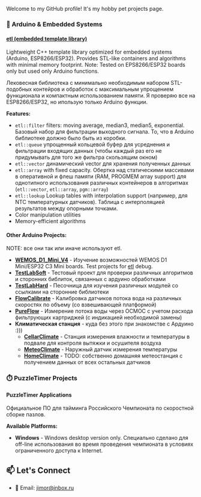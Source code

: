 Welcome to my GitHub profile! It's my hobby pet projects page.

### 🎯 Arduino & Embedded Systems

#### **[etl (embedded template library)](https://github.com/JimorMarlow/WEMOS_D1_Mini_V4)**
Lightweight C++ template library optimized for embedded systems (Arduino, ESP8266/ESP32). Provides STL-like containers and algorithms with minimal memory footprint. Note: Tested on EPS8266/ESP32 boards only but used only Arduino functions.

Лековесная библиотека с минимально необходимым набором STL-подобных контейров и обработок с максимальным упрощением функционала и компактным использованием памяти. Я проверяю все на ESP8266/ESP32, но ипользую только Arduino функции.

**Features:**
- `etl::filter` filters: moving average, median3, median5, exponential. Базовый набор для фильтрации выходного сигнала. То, что в Arduino библиотеке должно было быть из коробки.
- `etl::queue` упрощенный кольцевой буфер для усреднения и фильтрации входящих данных (чтобы каждый раз его не придумывать для того же фильтра скользящим окном)
- `etl::vector` динамический vector для хранения полученных данных
- `etl::array` with fixed capacity. Обертка над статическими массивами в оперативной и флеш памяти (RAM, PROGMEM array support) для однотипного использования различных контейнеров в алгоритмах (`etl::vector`, `etl::array`, `pgm::array`)
- `etl::lookup` Lookup tables with interpolation support (например, для NTC температурных датчиков). Таблица с интерполяцией результатов между опорными точками.
- Color manipulation utilities
- Memory-efficient algorithms

#### **Other Arduino Projects:**
NOTE: все они так или иначе используют etl.
- **[WEMOS_D1_Mini_V4](https://github.com/JimorMarlow/WEMOS_D1_Mini_V4)** - Изучение возможностей WEMOS D1 Mini/ESP32 C3 Mini boards. Test projects for [etl](https://github.com/JimorMarlow/WEMOS_D1_Mini_V4) debug.
- **[TestLabSoft](https://github.com/JimorMarlow/TestLabSoft)** - Тестовый проект для проверки различных алгоритмов и сторонних библиток, связанных с ардуино обработками
- **[TestLabHard](https://github.com/JimorMarlow/TestLabHard)** - Песочница для изучения различных модулей со ссылками на сторонние библиотеки
- **[FlowCalibrate](https://github.com/JimorMarlow/FlowCalibrate)** - Калибровка датчиков потока вода на различных скоростях по объему (со взвешивающей платформой)
- **[PureFlow](https://github.com/JimorMarlow/PureFlow)** - Измерение потока воды через ОСМОС с учетом расхода фильтрующих картриджей (с индикацией необходимой замены)
- **Климатическая станция** - куда без этого при знакомстве с Ардуино :)))
  - **[CellarClimate](https://github.com/JimorMarlow/CellarClimate)** - Станция измерения влажности и температуры в подвале для контроля вытяжки и осушителя воздуха
  - **[MeteoClimate](https://github.com/JimorMarlow/MeteoClimate)** - Наружный датчик измерения температуры
  - **[HomeClimate](https://github.com/JimorMarlow/HomeClimate)** - TODO: собственно домашняя метеостанция с получением данных от всех остальных датчиков

### ⏱️ PuzzleTimer Projects

#### **PuzzleTimer Applications**
Официальное ПО для тайминга Российского Чемпионата по скоростной сборке пазлов.

**Available Platforms:**
- **Windows** - Windows desktop version only. Специально сделано для off-line использования во время проведения чемпионата в условиях ограниченного доступа к Internet.
<!--
## 📈 GitHub Stats

![Your GitHub stats](https://github-readme-stats.vercel.app/api?username=JimorMarlow&show_icons=true&theme=radical)

![Top Languages](https://github-readme-stats.vercel.app/api/top-langs/?username=JimorMarlow&layout=compact&theme=radical)
-->

## 📫 Let's Connect

- 📧 Email: jimor@inbox.ru
